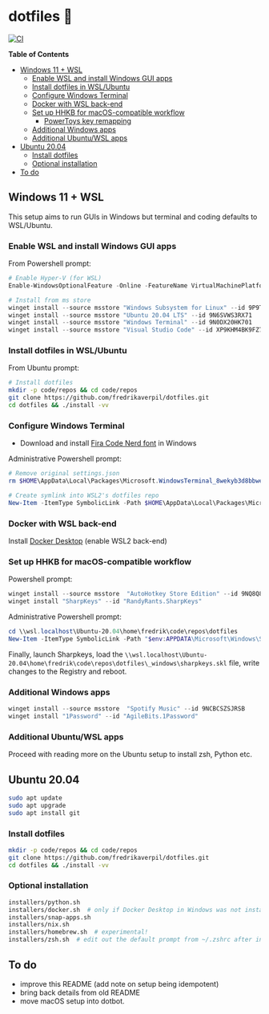 # dotfiles 🐚

[![CI](https://github.com/fredrikaverpil/dotfiles/actions/workflows/build.yml/badge.svg)](https://github.com/fredrikaverpil/dotfiles/actions/workflows/build.yml)

<!-- START doctoc generated TOC please keep comment here to allow auto update -->
<!-- DON'T EDIT THIS SECTION, INSTEAD RE-RUN doctoc TO UPDATE -->
**Table of Contents**

- [Windows 11 + WSL](#windows-11--wsl)
  - [Enable WSL and install Windows GUI apps](#enable-wsl-and-install-windows-gui-apps)
  - [Install dotfiles in WSL/Ubuntu](#install-dotfiles-in-wslubuntu)
  - [Configure Windows Terminal](#configure-windows-terminal)
  - [Docker with WSL back-end](#docker-with-wsl-back-end)
  - [Set up HHKB for macOS-compatible workflow](#set-up-hhkb-for-macos-compatible-workflow)
    - [PowerToys key remapping](#powertoys-key-remapping)
  - [Additional Windows apps](#additional-windows-apps)
  - [Additional Ubuntu/WSL apps](#additional-ubuntuwsl-apps)
- [Ubuntu 20.04](#ubuntu-2004)
  - [Install dotfiles](#install-dotfiles)
  - [Optional installation](#optional-installation)
- [To do](#to-do)

<!-- END doctoc generated TOC please keep comment here to allow auto update -->

## Windows 11 + WSL

This setup aims to run GUIs in Windows but terminal and coding defaults to WSL/Ubuntu.

### Enable WSL and install Windows GUI apps

From Powershell prompt:

```powershell
# Enable Hyper-V (for WSL)
Enable-WindowsOptionalFeature -Online -FeatureName VirtualMachinePlatform -NoRestart

# Install from ms store
winget install --source msstore "Windows Subsystem for Linux" --id 9P9TQF7MRM4R
winget install --source msstore "Ubuntu 20.04 LTS" --id 9N6SVWS3RX71
winget install --source msstore "Windows Terminal" --id 9N0DX20HK701
winget install --source msstore "Visual Studio Code" --id XP9KHM4BK9FZ7Q
```

### Install dotfiles in WSL/Ubuntu

From Ubuntu prompt:

```bash
# Install dotfiles
mkdir -p code/repos && cd code/repos
git clone https://github.com/fredrikaverpil/dotfiles.git
cd dotfiles && ./install -vv
```

### Configure Windows Terminal

* Download and install [Fira Code Nerd font](https://github.com/ryanoasis/nerd-fonts/releases/) in Windows

Administrative Powershell prompt:

```powershell
# Remove original settings.json
rm $HOME\AppData\Local\Packages\Microsoft.WindowsTerminal_8wekyb3d8bbwe\LocalState\settings.json

# Create symlink into WSL2's dotfiles repo
New-Item -ItemType SymbolicLink -Path $HOME\AppData\Local\Packages\Microsoft.WindowsTerminal_8wekyb3d8bbwe\LocalState\settings.json -Value \\wsl.localhost\Ubuntu-20.04\home\fredrik\code\repos\dotfiles\_windows/terminal_settings.json
```

### Docker with WSL back-end

Install [Docker Desktop](https://hub.docker.com/editions/community/docker-ce-desktop-windows/) (enable WSL2 back-end)

### Set up HHKB for macOS-compatible workflow

Powershell prompt:

```powershell
winget install --source msstore  "AutoHotkey Store Edition" --id 9NQ8Q8J78637
winget install "SharpKeys" --id "RandyRants.SharpKeys"
```

Administrative Powershell prompt:

```powershell
cd \\wsl.localhost\Ubuntu-20.04\home\fredrik\code\repos\dotfiles
New-Item -ItemType SymbolicLink -Path "$env:APPDATA\Microsoft\Windows\Start Menu\Programs\Startup\autohotkey.ahk" -Value _windows\autohotkey.ahk
```

Finally, launch Sharpkeys, load the `\\wsl.localhost\Ubuntu-20.04\home\fredrik\code\repos\dotfiles\_windows\sharpkeys.skl` file, write changes to the Registry and reboot.

### Additional Windows apps

```powershell
winget install --source msstore  "Spotify Music" --id 9NCBCSZSJRSB
winget install "1Password" --id "AgileBits.1Password"
```

### Additional Ubuntu/WSL apps

Proceed with reading more on the Ubuntu setup to install zsh, Python etc.

## Ubuntu 20.04

```bash
sudo apt update
sudo apt upgrade
sudo apt install git
```

### Install dotfiles

```bash
mkdir -p code/repos && cd code/repos
git clone https://github.com/fredrikaverpil/dotfiles.git
cd dotfiles && ./install -vv
```

### Optional installation

```bash
installers/python.sh
installers/docker.sh  # only if Docker Desktop in Windows was not installed
installers/snap-apps.sh
installers/nix.sh
installers/homebrew.sh  # experimental!
installers/zsh.sh  # edit out the default prompt from ~/.zshrc after installation
```

## To do

* improve this README (add note on setup being idempotent)
* bring back details from old README
* move macOS setup into dotbot.
